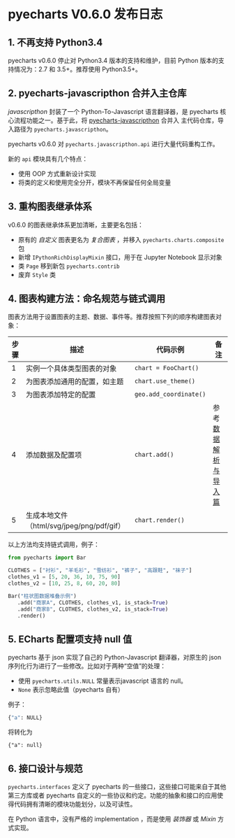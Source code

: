 # pyecharts V0.6.0 发布日志


## 1. 不再支持 Python3.4

pyecharts v0.6.0 停止对 Python3.4 版本的支持和维护，目前 Python 版本的支持情况为：2.7 和 3.5+。推荐使用 Python3.5+。

## 2. pyecharts-javascripthon 合并入主仓库

*javascripthon* 封装了一个 Python-To-Javascript 语言翻译器，是 pyecharts 核心流程功能之一。基于此，将 [pyecharts-javascripthon](https://github.com/pyecharts/pyecharts-javascripthon) 合并入 主代码仓库，导入路径为 `pyecharts.javascripthon`。

pyecharts v0.6.0  对 `pyecharts.javascripthon.api` 进行大量代码重构工作。

新的 `api` 模块具有几个特点：

- 使用 OOP 方式重新设计实现
- 将类的定义和使用完全分开，模块不再保留任何全局变量

## 3. 重构图表继承体系

v0.6.0 的图表继承体系更加清晰，主要更名包括：

- 原有的 *自定义* 图表更名为 *复合图表* ，并移入 `pyecharts.charts.composite` 包
- 新增 `IPythonRichDisplayMixin` 接口，用于在 Jupyter Notebook 显示对象
- 类 `Page` 移到新包 `pyecharts.contrib`
- 废弃 `Style` 类


## 4. 图表构建方法：命名规范与链式调用

图表方法用于设置图表的主题、数据、事件等。推荐按照下列的顺序构建图表对象：

| 步骤 | 描述                                      | 代码示例               | 备注                                       |
| ---- | ----------------------------------------- | ---------------------- | ------------------------------------------ |
| 1    | 实例一个具体类型图表的对象                | `chart = FooChart()`   |                                            |
| 2    | 为图表添加通用的配置，如主题              | `chart.use_theme()`    |                                            |
| 3    | 为图表添加特定的配置                      | `geo.add_coordinate()` |                                            |
| 4    | 添加数据及配置项                          | `chart.add()`          | 参考 [数据解析与导入篇](zh-cn/data_import) |
| 5    | 生成本地文件（html/svg/jpeg/png/pdf/gif） | `chart.render()`       |                                            |

以上方法均支持链式调用，例子：

```python
from pyecharts import Bar

CLOTHES = ["衬衫", "羊毛衫", "雪纺衫", "裤子", "高跟鞋", "袜子"]
clothes_v1 = [5, 20, 36, 10, 75, 90]
clothes_v2 = [10, 25, 8, 60, 20, 80]

Bar("柱状图数据堆叠示例")
   .add("商家A", CLOTHES, clothes_v1, is_stack=True)
   .add("商家B", CLOTHES, clothes_v2, is_stack=True)
   .render()
```

## 5. ECharts 配置项支持 null 值

pyecharts 基于 json 实现了自己的 Python-Javascript 翻译器，对原生的 json 序列化行为进行了一些修改。比如对于两种“空值”的处理：

- 使用 `pyecharts.utils.NULL` 常量表示javascript 语言的 null。
- `None` 表示忽略此值（pyecharts 自有）

例子：

```python
{"a": NULL}
```
将转化为

```jS
{"a": null}
```

## 6. 接口设计与规范

`pyecharts.interfaces` 定义了 pyecharts 的一些接口，这些接口可能来自于其他第三方库或者 pyecharts 自定义的一些协议和约定。功能的抽象和接口的应用使得代码拥有清晰的模块功能划分，以及可读性。

在 Python 语言中，没有严格的 implementation ，而是使用 *装饰器* 或 *Mixin* 方式实现。
